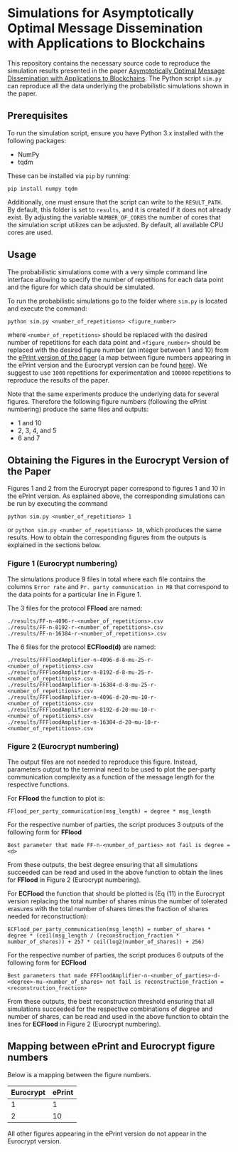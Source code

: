 # Simulations for Asymptotically Optimal Message Dissemination with Applications to Blockchains
This repository contains the necessary source code to reproduce the simulation results presented in the paper [Asymptotically Optimal Message Dissemination with Applications to Blockchains](https://eprint.iacr.org/2022/1723).
The Python script `sim.py` can reproduce all the data underlying the probabilistic simulations shown in the paper.

## Prerequisites
To run the simulation script, ensure you have Python 3.x installed with the following packages:

- NumPy
- tqdm 

These can be installed via `pip` by running: 

```
pip install numpy tqdm
``` 

Additionally, one must ensure that the script can write to the `RESULT_PATH`. By default, this folder is set to `results`, and it is created if it does not already exist.
By adjusting the variable `NUMBER_OF_CORES` the number of cores that the simulation script utilizes can be adjusted. By default, all available CPU cores are used.

## Usage

The probabilistic simulations come with a very simple command line interface allowing to specify the number of repetitions for each data point and the figure for which data should be simulated. 

To run the probabilistic simulations go to the folder where `sim.py` is located and execute the command:

```
python sim.py <number_of_repetitions> <figure_number>
```

where `<number_of_repetitions>` should be replaced with the desired number of repetitions for each data point and `<figure_number>` should be replaced with the desired figure number (an integer between 1 and 10) from the [ePrint version of the paper](https://eprint.iacr.org/2022/1723) (a map between figure numbers appearing in the ePrint version and the Eurocrypt version can be found [here](#figure-mapping)). We suggest to use `1000` repetitions for experimentation and `100000` repetitions to reproduce the results of the paper.

Note that the same experiments produce the underlying data for several figures. Therefore the following figure numbers (following the ePrint numbering) produce the same files and outputs:

- 1 and 10
- 2, 3, 4, and 5
- 6 and 7


## Obtaining the Figures in the Eurocrypt Version of the Paper
Figures 1 and 2 from the Eurocrypt paper correspond to figures 1 and 10 in the ePrint version. As explained above, the corresponding simulations can be run by executing the command
```
python sim.py <number_of_repetitions> 1
```
or `python sim.py <number_of_repetitions> 10`, which produces the same results. How to obtain the corresponding figures from the outputs is explained in the sections below.

### Figure 1 (Eurocrypt numbering)
The simulations produce 9 files in total where each file contains the columns `Error rate` and `Pr. party communication in MB` that correspond to the data points for a particular line in Figure 1.

The 3 files for the protocol __FFlood__ are named:
``` 
./results/FF-n-4096-r-<number_of_repetitions>.csv 
./results/FF-n-8192-r-<number_of_repetitions>.csv 
./results/FF-n-16384-r-<number_of_repetitions>.csv
```
The 6 files for the protocol __ECFlood(d)__ are named:
```
./results/FFFloodAmplifier-n-4096-d-8-mu-25-r-<number_of_repetitions>.csv 
./results/FFFloodAmplifier-n-8192-d-8-mu-25-r-<number_of_repetitions>.csv 
./results/FFFloodAmplifier-n-16384-d-8-mu-25-r-<number_of_repetitions>.csv
./results/FFFloodAmplifier-n-4096-d-20-mu-10-r-<number_of_repetitions>.csv 
./results/FFFloodAmplifier-n-8192-d-20-mu-10-r-<number_of_repetitions>.csv
./results/FFFloodAmplifier-n-16384-d-20-mu-10-r-<number_of_repetitions>.csv
```
### Figure 2 (Eurocrypt numbering)
The output files are not needed to reproduce this figure. Instead, parameters output to the terminal need to be used to plot the per-party communication complexity as a function of the message length for the respective functions.

For __FFlood__ the function to plot is:

```
FFlood_per_party_communication(msg_length) = degree * msg_length
```

For the respective number of parties, the script produces 3 outputs of the following form for __FFlood__
```
Best parameter that made FF-n-<number_of_parties> not fail is degree = <d>
```

From these outputs, the best degree ensuring that all simulations succeeded can be read and used in the above function to obtain the lines for __FFlood__ in Figure 2 (Eurocrypt numbering). 

For __ECFlood__ the function that should be plotted is (Eq (11) in the Eurocrypt version replacing the total number of shares minus the number of tolerated erasures with the total number of shares times the fraction of shares needed for reconstruction): 

```
ECFlood_per_party_communication(msg_length) = number_of_shares * degree * (ceil(msg_length / (reconstruction_fraction * number_of_shares)) + 257 * ceil(log2(number_of_shares)) + 256)
```

For the respective number of parties, the script produces 6 outputs of the following form for __ECFlood__
```
Best parameters that made FFFloodAmplifier-n-<number_of_parties>-d-<degree>-mu-<number_of_shares> not fail is reconstruction_fraction = <reconstruction_fraction>
```
From these outputs, the best reconstruction threshold ensuring that all simulations succeeded for the respective combinations of degree and number of shares, can be read and used in the above function to obtain the lines for __ECFlood__ in Figure 2 (Eurocrypt numbering). 

## Mapping between ePrint and Eurocrypt figure numbers

Below is a mapping between the figure numbers. 

| Eurocrypt | ePrint |
|-----------|--------|
| 1         | 1      |
| 2         | 10     |

All other figures appearing in the ePrint version do not appear in the Eurocrypt version.
